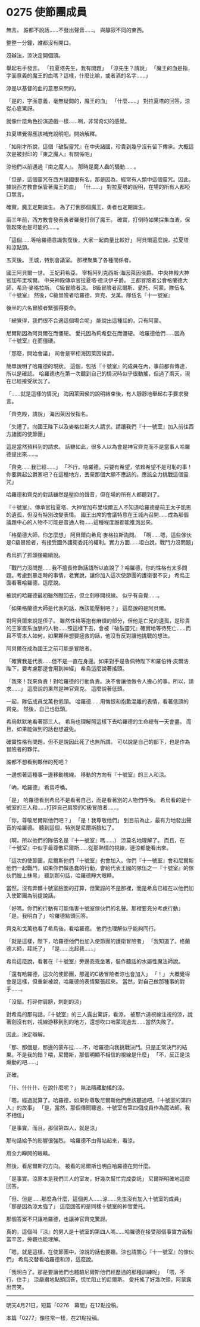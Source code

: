 # 0275 使節團成員

無言。
誰都不說話……不發出聲音……。
與靜寂不同的東西。

整整一分鐘，誰都沒有開口。

沒辦法，涼決定開個頭。

舉起右手發言。
「拉夏塔先生，我有問題」
「涼先生？請說」
「魔王的血是指，字面意義的魔王的血嗎？這樣，什麼比喻，或者酒的名字……」

涼是以基督的血的意思來問的。

「是的，字面意義，毫無疑問的，魔王的血」
「什麼……」
對拉夏塔的回答，涼從心底驚訝。

就像什麼角色扮演遊戲一樣……啊，非常奇幻的感覺。

拉夏塔覺得應該補充說明吧。開始解釋。

「如剛才所說，這個『破裂靈咒』在中央諸國，珍貴到幾乎沒有留下傳承。大概這次是被封印的『東之魔人』有關係吧」

涼他們以前遇過『南之魔人』。
那時是魔人蟲的騷動……。

「但是，這個靈咒在西方諸國很有名。那是因為，經常有人類中這個靈咒。因此，據說西方教會保管著魔王的血」
「什……」
對拉夏塔的說明，在場的所有人都啞口無言。

確實，魔王定期誕生。
為了打倒那個魔王，勇者也定期誕生。

兩三年前，西方教會發表勇者羅曼打倒了魔王。
確實，打倒時如果採集血液，保管起來也是可能的……。

「這個……等哈羅德意識恢復後，大家一起商量比較好」
阿貝爾這麼說，拉夏塔和涼點頭。

五天後。
王城，特別會議室。
那裡聚集了各種關係者。

國王阿貝爾一世。
王妃莉希亞。
宰相阿列克西斯·海因萊因侯爵。
中央神殿大神官加布里埃爾。
中央神殿傳承官拉夏塔·德沃伊子爵。
王都冒險者公會格蘭德大師，希烏·麥格拉斯。
C級冒險者涼。
B級冒險者尼爾斯、愛托、阿蒙。隊伍名『十號室』
然後，C級冒險者哈羅德、齊克、戈萬。隊伍名『十一號室』

後半的六名冒險者緊張得要命。

「總覺得，我們很不合適這個場合呢」
能說出這種話的，只有阿蒙。

尼爾斯因為阿貝爾在而僵硬。
愛托因為莉希亞在而僵硬。
哈羅德他們……因為『十號室』在而僵硬。

「那麼，開始會議」
司會是宰相海因萊因侯爵。

簡單說明了哈羅德的現狀。
這個，包括『十號室』的成員在內，事前都有傳達，所以是確認。
哈羅德也在第一次聽到自己的情況時似乎很動搖，但過了兩天，現在已經接受狀況了。

「……就是這樣的情況」
海因萊因侯的說明結束後，有人靜靜地舉起右手要求發言。

「齊克殿，請說」
海因萊因侯指名。

「失禮了。向國王陛下以及麥格拉斯大人請求。請讓我們『十一號室』加入前往西方諸國的使節團」

這是當然預料到的請求。
話雖如此，很多人以為會是神官齊克而不是當事人哈羅德提出來……。

「齊克……我已經……」
「不行，哈羅德。只要有希望，依賴希望不是可恥的事！你要興起公爵家吧？在這種地方，丟棄那個大願不應該的。應該全力挑戰這個靈咒」

哈羅德和齊克的對話雖然是壓抑的聲音，但在場的所有人都聽到了。

『十號室』、傳承官拉夏塔、大神官加布里埃爾五人不知道哈羅德是前王太子凱恩的遺孤，但沒有特別改變表情。
國王出席的會議特意在王城內召開……成為那個議題中心的人物不可能是普通人物……這種程度誰都能推測出來。

「格蘭德大師，你怎麼想」
阿貝爾向希烏·麥格拉斯詢問。
「啊……嗯，這些傢伙是C級冒險者，有接受國外護衛委託的權利。實力方面……坦白說，戰鬥力沒問題」

希烏抓了抓頭後繼續說。

「戰鬥力沒問題……我不擅長修飾話語所以直說了？哈羅德，你的性格有太多問題。考慮到暴走時的事情，老實說，讓你加入這次使節團的護衛很不安」
希烏正面看著哈羅德，這麼說。

被說的哈羅德最初雖然瞪回去，但立刻移開視線。
似乎有自覺……。

「如果格蘭德大師是代表的話，應該能壓制吧？」
這麼說的是阿貝爾。

對阿貝爾來說是侄子。
雖然性格等抱有麻煩的部分，但他是亡兄的遺孤，是珍貴的王家直系血脈的人物……照這樣下去，會被『破裂靈咒』確實地等待死亡……而且不管本人如何，如果夥伴想要拯救的話，他沒有反對讓他挑戰的想法。

阿貝爾在成為國王之前可能是冒險者。

「確實我是代表……但不是一直在身邊。如果對手是魯佩特陛下和羅伯特·皮爾洛陛下，要考慮那邊會用到神經」
希烏這麼說著搖頭。

「我來！我來負責！對哈羅德的行動負責。決不會讓他做令人擔心的事。所以，請求……」
這麼說的果然是神官齊克。
這麼說著低頭。

一起，隊伍成員戈萬也低頭。
哈羅德……用悔恨和抱歉混雜的表情，看著低頭的齊克。
然後，自己也低頭。

希烏默默地看著那三人。
希烏也理解照這樣下去哈羅德的生命總有一天會盡。
而且，如果能做到的話也想避免。

確實性格有問題，但不是說因此死了也無所謂。
可以說是自己的部下，也是作為冒險者的夥伴。

誰都不想看到夥伴的死吧？

一邊想著這種事一邊移動視線。
移動的方向有『十號室』的三人和涼。

「吶，哈羅德」
希烏呼喚。

「是」
哈羅德看到希烏不是看著自己，而是看著別的人物們呼喚。
希烏看的是十號室的三人和……打碎自己肩膀的C級冒險者……。

「你，尊敬尼爾斯他們吧？」
「是！我尊敬他們」
到目前為止，最有力地發出聲音的哈羅德。
聽到這個，特別是尼爾斯臉紅了。

（啊，所以他們的隊伍名是『十一號室』嗎……）
涼莫名地理解了。
而且，在『十號室』中似乎最尊敬尼爾斯……從那熱情的視線，連涼都能看出來。

「這次的使節團，尼爾斯他們『十號室』也會加入。你們『十一號室』會和尼爾斯他們一起戰鬥，如果你們做愚蠢的行動，會給代表王國的隊伍之一『十號室』的傢伙們臉上抹黑」
聽到那句話，哈羅德睜大眼睛。

當然，沒有弄髒十號室臉面的打算，但驚訝的不是那裡，而是希烏已經在以他們加入使節團為前提說話。

「好嗎。你們的行動有可能傷害十號室傢伙們的名聲。那裡要充分考慮行動」
「是。我明白了」
哈羅德點頭回答。

齊克和戈萬也看了希烏後，看哈羅德。
他們也理解似乎能夠同行。

「就是這樣，陛下，哈羅德他們也加入使節團的護衛冒險者」
「我知道了。格蘭德大師，拜託了」
「是……比起我……」

希烏這麼說，看著在『十號室』旁邊乖乖坐著，裝作聽話的水屬性魔法師說。

「還有哈羅德，這次的使節團，那邊的C級冒險者涼也會加入」
「！」
大概覺得會是這樣，但重新被說，哈羅德的表情緊張起來。
當然，對自己做那種事的對手……。

「沒錯。打碎你肩膀，刺劍的涼」

對希烏的那句話，『十號室』的三人露出驚訝，看涼。
被那六道視線注視的涼，說著劍沒有刺，視線游移到別的地方，還想吹口哨蒙混過去……當然失敗了。

因此，決定辯解。

「那、那個是，那邊的蒙布拉……不，哈羅德向我挑戰決鬥。只是正常決鬥的結果。不是我的錯？喂，尼爾斯，那個明顯不相信的視線是什麼」
「不，反正是涼煽動的吧……」

正確。

「什、什什什、在說什麼呢？」
無法隱藏動搖的涼。

「嗯，經過就算了。哈羅德，如果你尊敬尼爾斯他們應該聽過吧。『十號室的第四人』的故事」
「是，當然，那個傳聞聽過。十號室有第四個成員作為魔法師。我不相信」

「是事實。而且，那個第四人，就是涼」

那句話給予的影響很強烈。
哈羅德不由得站起來，看涼。

用全力睜開的眼睛。

然後，看尼爾斯的方向。
被看的尼爾斯也明白哈羅德在問什麼。

「是事實。涼原本是我們三人的室友，好幾次幫忙完成委託」
尼爾斯明確地這麼回答。

「但、但是……那麼為什麼，這個男人……涼……先生沒有加入十號室的成員」
「那是因為涼太強了」
這麼回答的是同樣十號室的神官愛托。

那個答案不只讓哈羅德，也讓神官齊克驚訝。

真的，這個叫『涼』的男人是十號室的第四人嗎……哈羅德在接受那個事實方面相當辛苦，旁觀也能理解。

「嗯，就是這樣，在使節團中，涼說的話也要聽。涼也請關心『十一號室』的傢伙們」
希烏交替看哈羅德和涼，這麼說。

「我明白了。那是要讓他們也體驗尼爾斯他們經歷過的那種訓練呢」
「喂，不行，住手」
涼嚴肅地點頭回答，慌忙阻止的尼爾斯。
愛托搖了好幾次頭，阿蒙露出苦笑。

---

明天4月21日，短篇「0276　幕間」在12點投稿。

本篇「0277」像往常一樣，在21點投稿。